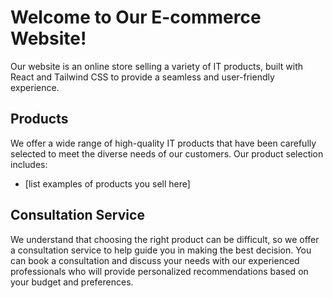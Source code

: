# Welcome to Our E-commerce Website!

Our website is an online store selling a variety of IT products, built with React and Tailwind CSS to provide a seamless and user-friendly experience.

## Products

We offer a wide range of high-quality IT products that have been carefully selected to meet the diverse needs of our customers. Our product selection includes:
- [list examples of products you sell here]

## Consultation Service

We understand that choosing the right product can be difficult, so we offer a consultation service to help guide you in making the best decision. You can book a consultation and discuss your needs with our experienced professionals who will provide personalized recommendations based on your budget and preferences.
